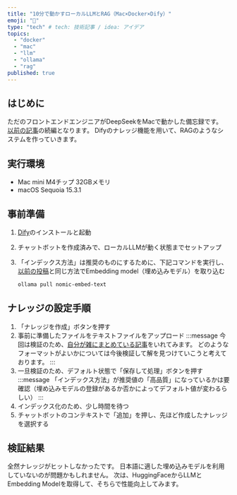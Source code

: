 ```yaml
---
title: "10分で動かすローカルLLMとRAG（Mac×Docker×Dify）"
emoji: "🐷"
type: "tech" # tech: 技術記事 / idea: アイデア
topics:
  - "docker"
  - "mac"
  - "llm"
  - "ollama"
  - "rag"
published: true
---
```


## はじめに

ただのフロントエンドエンジニアがDeepSeekをMacで動かした備忘録です。
[以前の記事](https://zenn.dev/s_hirano_ist/articles/cbb35bee8d59c8)の続編となります。
Difyのナレッジ機能を用いて、RAGのようなシステムを作っていきます。

## 実行環境

- Mac mini M4チップ 32GBメモリ
- macOS Sequoia 15.3.1

## 事前準備

1. [Dify](https://github.com/langgenius/dify)のインストールと起動
1. チャットボットを作成済みで、ローカルLLMが動く状態までセットアップ
1. 「インデックス方法」は推奨のものにするために、下記コマンドを実行し、[以前の投稿](https://zenn.dev/s_hirano_ist/articles/cbb35bee8d59c8#%E3%83%AD%E3%83%BC%E3%82%AB%E3%83%ABllm%E5%B0%8E%E5%85%A5%E6%89%8B%E9%A0%86)と同じ方法でEmbedding model（埋め込みモデル）を取り込む

    ```bash
    ollama pull nomic-embed-text
    ```

## ナレッジの設定手順

1. 「ナレッジを作成」ボタンを押す
1. 事前に準備したファイルをテキストファイルをアップロード
    :::message
    今回は検証のため、[自分が雑にまとめている記事](https://s-hirano.com/summary)をいれてみます。
    どのようなフォーマットがよいかについては今後検証して解を見つけていこうと考えております。
    :::
1. 一旦検証のため、デフォルト状態で「保存して処理」ボタンを押す
    :::message
    「インデックス方法」が推奨値の「高品質」になっているかは要確認（埋め込みモデルの登録があるか否かによってデフォルト値が変わるらしい）
    :::
1. インデックス化のため、少し時間を待つ
1. チャットボットのコンテキストで「追加」を押し、先ほど作成したナレッジを選択する

## 検証結果

全然ナレッジがヒットしなかったです。
日本語に適した埋め込みモデルを利用していないのが問題かもしれません。
次は、HuggingFaceからLLMとEmbedding Modelを取得して、そちらで性能向上してみます。
